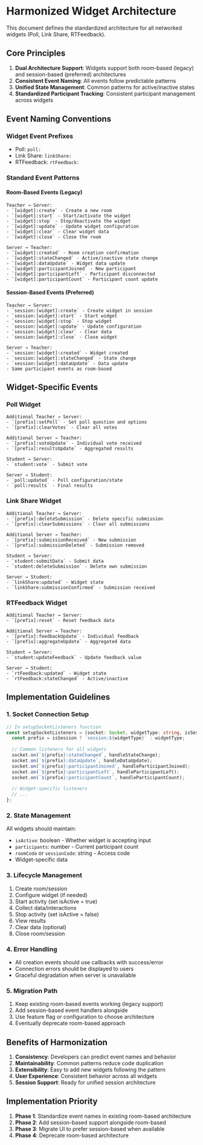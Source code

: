 # Harmonized Widget Architecture

This document defines the standardized architecture for all networked widgets (Poll, Link Share, RTFeedback).

## Core Principles

1. **Dual Architecture Support**: Widgets support both room-based (legacy) and session-based (preferred) architectures
2. **Consistent Event Naming**: All events follow predictable patterns
3. **Unified State Management**: Common patterns for active/inactive states
4. **Standardized Participant Tracking**: Consistent participant management across widgets

## Event Naming Conventions

### Widget Event Prefixes
- Poll: `poll:`
- Link Share: `linkShare:`  
- RTFeedback: `rtFeedback:`

### Standard Event Patterns

#### Room-Based Events (Legacy)
```
Teacher → Server:
- `[widget]:create` - Create a new room
- `[widget]:start` - Start/activate the widget
- `[widget]:stop` - Stop/deactivate the widget
- `[widget]:update` - Update widget configuration
- `[widget]:clear` - Clear widget data
- `[widget]:close` - Close the room

Server → Teacher:
- `[widget]:created` - Room creation confirmation
- `[widget]:stateChanged` - Active/inactive state change
- `[widget]:dataUpdate` - Widget data update
- `[widget]:participantJoined` - New participant
- `[widget]:participantLeft` - Participant disconnected
- `[widget]:participantCount` - Participant count update
```

#### Session-Based Events (Preferred)
```
Teacher → Server:
- `session:[widget]:create` - Create widget in session
- `session:[widget]:start` - Start widget
- `session:[widget]:stop` - Stop widget
- `session:[widget]:update` - Update configuration
- `session:[widget]:clear` - Clear data
- `session:[widget]:close` - Close widget

Server → Teacher:
- `session:[widget]:created` - Widget created
- `session:[widget]:stateChanged` - State change
- `session:[widget]:dataUpdate` - Data update
- Same participant events as room-based
```

## Widget-Specific Events

### Poll Widget
```
Additional Teacher → Server:
- `[prefix]:setPoll` - Set poll question and options
- `[prefix]:clearVotes` - Clear all votes

Additional Server → Teacher:
- `[prefix]:voteUpdate` - Individual vote received
- `[prefix]:resultsUpdate` - Aggregated results

Student → Server:
- `student:vote` - Submit vote

Server → Student:
- `poll:updated` - Poll configuration/state
- `poll:results` - Final results
```

### Link Share Widget
```
Additional Teacher → Server:
- `[prefix]:deleteSubmission` - Delete specific submission
- `[prefix]:clearSubmissions` - Clear all submissions

Additional Server → Teacher:
- `[prefix]:submissionReceived` - New submission
- `[prefix]:submissionDeleted` - Submission removed

Student → Server:
- `student:submitData` - Submit data
- `student:deleteSubmission` - Delete own submission

Server → Student:
- `linkShare:updated` - Widget state
- `linkShare:submissionConfirmed` - Submission received
```

### RTFeedback Widget
```
Additional Teacher → Server:
- `[prefix]:reset` - Reset feedback data

Additional Server → Teacher:
- `[prefix]:feedbackUpdate` - Individual feedback
- `[prefix]:aggregateUpdate` - Aggregated data

Student → Server:
- `student:updateFeedback` - Update feedback value

Server → Student:
- `rtFeedback:updated` - Widget state
- `rtFeedback:stateChanged` - Active/inactive
```

## Implementation Guidelines

### 1. Socket Connection Setup
```typescript
// In setupSocketListeners function
const setupSocketListeners = (socket: Socket, widgetType: string, isSession: boolean = false) => {
  const prefix = isSession ? `session:${widgetType}` : widgetType;
  
  // Common listeners for all widgets
  socket.on(`${prefix}:stateChanged`, handleStateChange);
  socket.on(`${prefix}:dataUpdate`, handleDataUpdate);
  socket.on(`${prefix}:participantJoined`, handleParticipantJoined);
  socket.on(`${prefix}:participantLeft`, handleParticipantLeft);
  socket.on(`${prefix}:participantCount`, handleParticipantCount);
  
  // Widget-specific listeners
  // ...
};
```

### 2. State Management
All widgets should maintain:
- `isActive`: boolean - Whether widget is accepting input
- `participants`: number - Current participant count
- `roomCode` or `sessionCode`: string - Access code
- Widget-specific data

### 3. Lifecycle Management
1. Create room/session
2. Configure widget (if needed)
3. Start activity (set isActive = true)
4. Collect data/interactions
5. Stop activity (set isActive = false)
6. View results
7. Clear data (optional)
8. Close room/session

### 4. Error Handling
- All creation events should use callbacks with success/error
- Connection errors should be displayed to users
- Graceful degradation when server is unavailable

### 5. Migration Path
1. Keep existing room-based events working (legacy support)
2. Add session-based event handlers alongside
3. Use feature flag or configuration to choose architecture
4. Eventually deprecate room-based approach

## Benefits of Harmonization

1. **Consistency**: Developers can predict event names and behavior
2. **Maintainability**: Common patterns reduce code duplication
3. **Extensibility**: Easy to add new widgets following the pattern
4. **User Experience**: Consistent behavior across all widgets
5. **Session Support**: Ready for unified session architecture

## Implementation Priority

1. **Phase 1**: Standardize event names in existing room-based architecture
2. **Phase 2**: Add session-based support alongside room-based
3. **Phase 3**: Migrate UI to prefer session-based when available
4. **Phase 4**: Deprecate room-based architecture